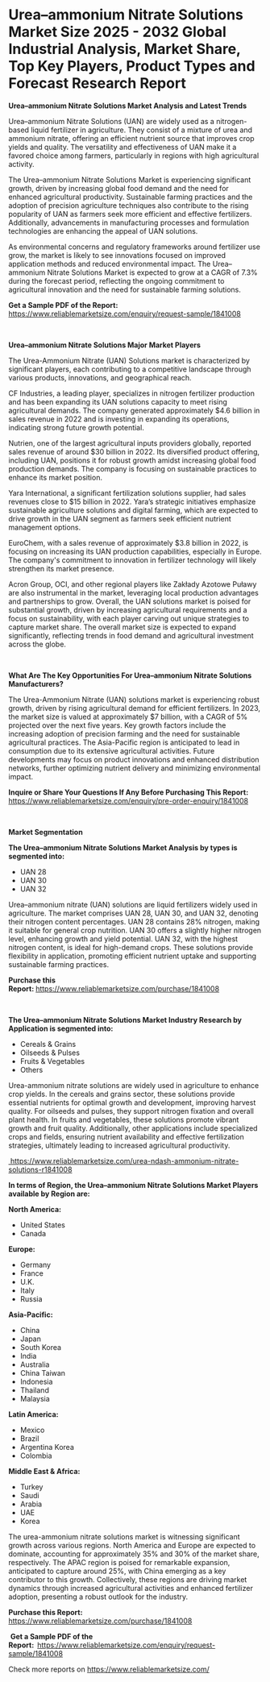 <p><h1>Urea–ammonium Nitrate Solutions Market Size 2025 - 2032 Global Industrial Analysis, Market Share, Top Key Players, Product Types and Forecast Research Report</h1></p><p><strong>Urea–ammonium Nitrate Solutions Market Analysis and Latest Trends</strong></p>
<p><p>Urea–ammonium Nitrate Solutions (UAN) are widely used as a nitrogen-based liquid fertilizer in agriculture. They consist of a mixture of urea and ammonium nitrate, offering an efficient nutrient source that improves crop yields and quality. The versatility and effectiveness of UAN make it a favored choice among farmers, particularly in regions with high agricultural activity.</p><p>The Urea–ammonium Nitrate Solutions Market is experiencing significant growth, driven by increasing global food demand and the need for enhanced agricultural productivity. Sustainable farming practices and the adoption of precision agriculture techniques also contribute to the rising popularity of UAN as farmers seek more efficient and effective fertilizers. Additionally, advancements in manufacturing processes and formulation technologies are enhancing the appeal of UAN solutions.</p><p>As environmental concerns and regulatory frameworks around fertilizer use grow, the market is likely to see innovations focused on improved application methods and reduced environmental impact. The Urea–ammonium Nitrate Solutions Market is expected to grow at a CAGR of 7.3% during the forecast period, reflecting the ongoing commitment to agricultural innovation and the need for sustainable farming solutions.</p></p>
<p><strong>Get a Sample PDF of the Report:&nbsp;</strong> <a href="https://www.reliablemarketsize.com/enquiry/request-sample/1841008?utm_campaign=3165&utm_medium=2&utm_source=Github&utm_content=ia&utm_term=26032025&utm_id=ureaammonium-nitrate-solutions">https://www.reliablemarketsize.com/enquiry/request-sample/1841008</a></p>
<p>&nbsp;</p>
<p><strong>Urea–ammonium Nitrate Solutions Major Market Players</strong></p>
<p><p>The Urea-Ammonium Nitrate (UAN) Solutions market is characterized by significant players, each contributing to a competitive landscape through various products, innovations, and geographical reach. </p><p>CF Industries, a leading player, specializes in nitrogen fertilizer production and has been expanding its UAN solutions capacity to meet rising agricultural demands. The company generated approximately $4.6 billion in sales revenue in 2022 and is investing in expanding its operations, indicating strong future growth potential.</p><p>Nutrien, one of the largest agricultural inputs providers globally, reported sales revenue of around $30 billion in 2022. Its diversified product offering, including UAN, positions it for robust growth amidst increasing global food production demands. The company is focusing on sustainable practices to enhance its market position.</p><p>Yara International, a significant fertilization solutions supplier, had sales revenues close to $15 billion in 2022. Yara’s strategic initiatives emphasize sustainable agriculture solutions and digital farming, which are expected to drive growth in the UAN segment as farmers seek efficient nutrient management options.</p><p>EuroChem, with a sales revenue of approximately $3.8 billion in 2022, is focusing on increasing its UAN production capabilities, especially in Europe. The company's commitment to innovation in fertilizer technology will likely strengthen its market presence.</p><p>Acron Group, OCI, and other regional players like Zakłady Azotowe Puławy are also instrumental in the market, leveraging local production advantages and partnerships to grow. Overall, the UAN solutions market is poised for substantial growth, driven by increasing agricultural requirements and a focus on sustainability, with each player carving out unique strategies to capture market share. The overall market size is expected to expand significantly, reflecting trends in food demand and agricultural investment across the globe.</p></p>
<p>&nbsp;</p>
<p><strong>What Are The Key Opportunities For Urea–ammonium Nitrate Solutions Manufacturers?</strong></p>
<p><p>The Urea-Ammonium Nitrate (UAN) solutions market is experiencing robust growth, driven by rising agricultural demand for efficient fertilizers. In 2023, the market size is valued at approximately $7 billion, with a CAGR of 5% projected over the next five years. Key growth factors include the increasing adoption of precision farming and the need for sustainable agricultural practices. The Asia-Pacific region is anticipated to lead in consumption due to its extensive agricultural activities. Future developments may focus on product innovations and enhanced distribution networks, further optimizing nutrient delivery and minimizing environmental impact.</p></p>
<p><strong>Inquire or Share Your Questions If Any Before Purchasing This Report:</strong> <a href="https://www.reliablemarketsize.com/enquiry/pre-order-enquiry/1841008?utm_campaign=3165&utm_medium=2&utm_source=Github&utm_content=ia&utm_term=26032025&utm_id=ureaammonium-nitrate-solutions">https://www.reliablemarketsize.com/enquiry/pre-order-enquiry/1841008</a></p>
<p>&nbsp;</p>
<p><strong>Market Segmentation</strong></p>
<p><strong>The Urea–ammonium Nitrate Solutions Market Analysis by types is segmented into:</strong></p>
<p><ul><li>UAN 28</li><li>UAN 30</li><li>UAN 32</li></ul></p>
<p><p>Urea–ammonium nitrate (UAN) solutions are liquid fertilizers widely used in agriculture. The market comprises UAN 28, UAN 30, and UAN 32, denoting their nitrogen content percentages. UAN 28 contains 28% nitrogen, making it suitable for general crop nutrition. UAN 30 offers a slightly higher nitrogen level, enhancing growth and yield potential. UAN 32, with the highest nitrogen content, is ideal for high-demand crops. These solutions provide flexibility in application, promoting efficient nutrient uptake and supporting sustainable farming practices.</p></p>
<p><strong>Purchase this Report:&nbsp;</strong><a href="https://www.reliablemarketsize.com/purchase/1841008?utm_campaign=3165&utm_medium=2&utm_source=Github&utm_content=ia&utm_term=26032025&utm_id=ureaammonium-nitrate-solutions">https://www.reliablemarketsize.com/purchase/1841008</a></p>
<p>&nbsp;</p>
<p><strong>The Urea–ammonium Nitrate Solutions Market Industry Research by Application is segmented into:</strong></p>
<p><ul><li>Cereals & Grains</li><li>Oilseeds & Pulses</li><li>Fruits & Vegetables</li><li>Others</li></ul></p>
<p><p>Urea-ammonium nitrate solutions are widely used in agriculture to enhance crop yields. In the cereals and grains sector, these solutions provide essential nutrients for optimal growth and development, improving harvest quality. For oilseeds and pulses, they support nitrogen fixation and overall plant health. In fruits and vegetables, these solutions promote vibrant growth and fruit quality. Additionally, other applications include specialized crops and fields, ensuring nutrient availability and effective fertilization strategies, ultimately leading to increased agricultural productivity.</p></p>
<p><a href="https://www.reliablemarketsize.com/urea-ndash-ammonium-nitrate-solutions-r1841008?utm_campaign=3165&utm_medium=2&utm_source=Github&utm_content=ia&utm_term=26032025&utm_id=ureaammonium-nitrate-solutions">&nbsp;https://www.reliablemarketsize.com/urea-ndash-ammonium-nitrate-solutions-r1841008</a></p>
<p><strong>In terms of Region, the Urea–ammonium Nitrate Solutions Market Players available by Region are:</strong></p>
<p>
    <p> <strong> North America: </strong>
        <ul>
            <li>United States</li>
            <li>Canada</li>
        </ul>
        </p> 
    <p> <strong> Europe: </strong>
        <ul>
            <li>Germany</li>
            <li>France</li>
            <li>U.K.</li>
            <li>Italy</li>
            <li>Russia</li>
        </ul>
        </p> 
    <p> <strong> Asia-Pacific: </strong>
        <ul>
            <li>China</li>
            <li>Japan</li>
            <li>South Korea</li>
            <li>India</li>
            <li>Australia</li>
            <li>China Taiwan</li>
            <li>Indonesia</li>
            <li>Thailand</li>
            <li>Malaysia</li>
        </ul>
        </p> 
    <p> <strong> Latin America: </strong>
        <ul>
            <li>Mexico</li>
            <li>Brazil</li>
            <li>Argentina Korea</li>
            <li>Colombia</li>
        </ul>
        </p> 
    <p> <strong> Middle East & Africa: </strong>
        <ul>
            <li>Turkey</li>
            <li>Saudi</li>
            <li>Arabia</li>
            <li>UAE</li>
            <li>Korea</li>
        </ul>
    </p>
    </p>
<p><p>The urea-ammonium nitrate solutions market is witnessing significant growth across various regions. North America and Europe are expected to dominate, accounting for approximately 35% and 30% of the market share, respectively. The APAC region is poised for remarkable expansion, anticipated to capture around 25%, with China emerging as a key contributor to this growth. Collectively, these regions are driving market dynamics through increased agricultural activities and enhanced fertilizer adoption, presenting a robust outlook for the industry.</p></p>
<p><strong>Purchase this Report: </strong><a href="https://www.reliablemarketsize.com/purchase/1841008?utm_campaign=3165&utm_medium=2&utm_source=Github&utm_content=ia&utm_term=26032025&utm_id=ureaammonium-nitrate-solutions">https://www.reliablemarketsize.com/purchase/1841008</a></p>
<p>&nbsp;<strong>Get a Sample PDF of the Report:&nbsp;&nbsp;</strong><a href="https://www.reliablemarketsize.com/enquiry/request-sample/1841008?utm_campaign=3165&utm_medium=2&utm_source=Github&utm_content=ia&utm_term=26032025&utm_id=ureaammonium-nitrate-solutions">https://www.reliablemarketsize.com/enquiry/request-sample/1841008</a></p>
<p><strong></strong></p>
<p>Check more reports on <a href="https://www.reliablemarketsize.com/?utm_campaign=3165&utm_medium=2&utm_source=Github&utm_content=ia&utm_term=26032025&utm_id=ureaammonium-nitrate-solutions">https://www.reliablemarketsize.com/</a></p>